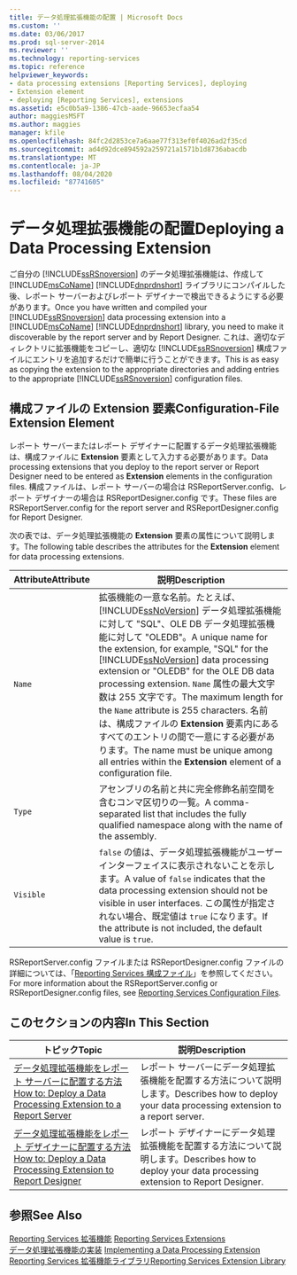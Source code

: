 ```yaml
---
title: データ処理拡張機能の配置 | Microsoft Docs
ms.custom: ''
ms.date: 03/06/2017
ms.prod: sql-server-2014
ms.reviewer: ''
ms.technology: reporting-services
ms.topic: reference
helpviewer_keywords:
- data processing extensions [Reporting Services], deploying
- Extension element
- deploying [Reporting Services], extensions
ms.assetid: e5c0b5a9-1386-47cb-aade-96653ecfaa54
author: maggiesMSFT
ms.author: maggies
manager: kfile
ms.openlocfilehash: 84fc2d2853ce7a6aae77f313ef0f4026ad2f35cd
ms.sourcegitcommit: ad4d92dce894592a259721a1571b1d8736abacdb
ms.translationtype: MT
ms.contentlocale: ja-JP
ms.lasthandoff: 08/04/2020
ms.locfileid: "87741605"
---
```

# <a name="deploying-a-data-processing-extension"></a><span data-ttu-id="d0b22-102">データ処理拡張機能の配置</span><span class="sxs-lookup"><span data-stu-id="d0b22-102">Deploying a Data Processing Extension</span></span>
  <span data-ttu-id="d0b22-103">ご自分の [!INCLUDE[ssRSnoversion](../../../includes/ssrsnoversion-md.md)] のデータ処理拡張機能は、作成して [!INCLUDE[msCoName](../../../includes/msconame-md.md)] [!INCLUDE[dnprdnshort](../../../includes/dnprdnshort-md.md)] ライブラリにコンパイルした後、レポート サーバーおよびレポート デザイナーで検出できるようにする必要があります。</span><span class="sxs-lookup"><span data-stu-id="d0b22-103">Once you have written and compiled your [!INCLUDE[ssRSnoversion](../../../includes/ssrsnoversion-md.md)] data processing extension into a [!INCLUDE[msCoName](../../../includes/msconame-md.md)] [!INCLUDE[dnprdnshort](../../../includes/dnprdnshort-md.md)] library, you need to make it discoverable by the report server and by Report Designer.</span></span> <span data-ttu-id="d0b22-104">これは、適切なディレクトリに拡張機能をコピーし、適切な [!INCLUDE[ssRSnoversion](../../../includes/ssrsnoversion-md.md)] 構成ファイルにエントリを追加するだけで簡単に行うことができます。</span><span class="sxs-lookup"><span data-stu-id="d0b22-104">This is as easy as copying the extension to the appropriate directories and adding entries to the appropriate [!INCLUDE[ssRSnoversion](../../../includes/ssrsnoversion-md.md)] configuration files.</span></span>  
  
## <a name="configuration-file-extension-element"></a><span data-ttu-id="d0b22-105">構成ファイルの Extension 要素</span><span class="sxs-lookup"><span data-stu-id="d0b22-105">Configuration-File Extension Element</span></span>  
 <span data-ttu-id="d0b22-106">レポート サーバーまたはレポート デザイナーに配置するデータ処理拡張機能は、構成ファイルに **Extension** 要素として入力する必要があります。</span><span class="sxs-lookup"><span data-stu-id="d0b22-106">Data processing extensions that you deploy to the report server or Report Designer need to be entered as **Extension** elements in the configuration files.</span></span> <span data-ttu-id="d0b22-107">構成ファイルは、レポート サーバーの場合は RSReportServer.config、レポート デザイナーの場合は RSReportDesigner.config です。</span><span class="sxs-lookup"><span data-stu-id="d0b22-107">These files are RSReportServer.config for the report server and RSReportDesigner.config for Report Designer.</span></span>  
  
 <span data-ttu-id="d0b22-108">次の表では、データ処理拡張機能の **Extension** 要素の属性について説明します。</span><span class="sxs-lookup"><span data-stu-id="d0b22-108">The following table describes the attributes for the **Extension** element for data processing extensions.</span></span>  
  
|<span data-ttu-id="d0b22-109">Attribute</span><span class="sxs-lookup"><span data-stu-id="d0b22-109">Attribute</span></span>|<span data-ttu-id="d0b22-110">説明</span><span class="sxs-lookup"><span data-stu-id="d0b22-110">Description</span></span>|  
|---------------|-----------------|  
|`Name`|<span data-ttu-id="d0b22-111">拡張機能の一意な名前。たとえば、[!INCLUDE[ssNoVersion](../../../includes/ssnoversion-md.md)] データ処理拡張機能に対して "SQL"、OLE DB データ処理拡張機能に対して "OLEDB"。</span><span class="sxs-lookup"><span data-stu-id="d0b22-111">A unique name for the extension, for example, "SQL" for the [!INCLUDE[ssNoVersion](../../../includes/ssnoversion-md.md)] data processing extension or "OLEDB" for the OLE DB data processing extension.</span></span> <span data-ttu-id="d0b22-112">`Name` 属性の最大文字数は 255 文字です。</span><span class="sxs-lookup"><span data-stu-id="d0b22-112">The maximum length for the `Name` attribute is 255 characters.</span></span> <span data-ttu-id="d0b22-113">名前は、構成ファイルの **Extension** 要素内にあるすべてのエントリの間で一意にする必要があります。</span><span class="sxs-lookup"><span data-stu-id="d0b22-113">The name must be unique among all entries within the **Extension** element of a configuration file.</span></span>|  
|`Type`|<span data-ttu-id="d0b22-114">アセンブリの名前と共に完全修飾名前空間を含むコンマ区切りの一覧。</span><span class="sxs-lookup"><span data-stu-id="d0b22-114">A comma-separated list that includes the fully qualified namespace along with the name of the assembly.</span></span>|  
|`Visible`|<span data-ttu-id="d0b22-115">`false` の値は、データ処理拡張機能がユーザー インターフェイスに表示されないことを示します。</span><span class="sxs-lookup"><span data-stu-id="d0b22-115">A value of `false` indicates that the data processing extension should not be visible in user interfaces.</span></span> <span data-ttu-id="d0b22-116">この属性が指定されない場合、既定値は `true` になります。</span><span class="sxs-lookup"><span data-stu-id="d0b22-116">If the attribute is not included, the default value is `true`.</span></span>|  
  
 <span data-ttu-id="d0b22-117">RSReportServer.config ファイルまたは RSReportDesigner.config ファイルの詳細については、「[Reporting Services 構成ファイル](../../report-server/reporting-services-configuration-files.md)」を参照してください。</span><span class="sxs-lookup"><span data-stu-id="d0b22-117">For more information about the RSReportServer.config or RSReportDesigner.config files, see [Reporting Services Configuration Files](../../report-server/reporting-services-configuration-files.md).</span></span>  
  
## <a name="in-this-section"></a><span data-ttu-id="d0b22-118">このセクションの内容</span><span class="sxs-lookup"><span data-stu-id="d0b22-118">In This Section</span></span>  
  
|<span data-ttu-id="d0b22-119">トピック</span><span class="sxs-lookup"><span data-stu-id="d0b22-119">Topic</span></span>|<span data-ttu-id="d0b22-120">説明</span><span class="sxs-lookup"><span data-stu-id="d0b22-120">Description</span></span>|  
|-----------|-----------------|  
|[<span data-ttu-id="d0b22-121">データ処理拡張機能をレポート サーバーに配置する方法</span><span class="sxs-lookup"><span data-stu-id="d0b22-121">How to: Deploy a Data Processing Extension to a Report Server</span></span>](deploying-a-data-processing-extension-to-a-report-server.md)|<span data-ttu-id="d0b22-122">レポート サーバーにデータ処理拡張機能を配置する方法について説明します。</span><span class="sxs-lookup"><span data-stu-id="d0b22-122">Describes how to deploy your data processing extension to a report server.</span></span>|  
|[<span data-ttu-id="d0b22-123">データ処理拡張機能をレポート デザイナーに配置する方法</span><span class="sxs-lookup"><span data-stu-id="d0b22-123">How to: Deploy a Data Processing Extension to Report Designer</span></span>](deploying-a-data-processing-extension-to-report-designer.md)|<span data-ttu-id="d0b22-124">レポート デザイナーにデータ処理拡張機能を配置する方法について説明します。</span><span class="sxs-lookup"><span data-stu-id="d0b22-124">Describes how to deploy your data processing extension to Report Designer.</span></span>|  
  
## <a name="see-also"></a><span data-ttu-id="d0b22-125">参照</span><span class="sxs-lookup"><span data-stu-id="d0b22-125">See Also</span></span>  
 <span data-ttu-id="d0b22-126">[Reporting Services 拡張機能](../reporting-services-extensions.md) </span><span class="sxs-lookup"><span data-stu-id="d0b22-126">[Reporting Services Extensions](../reporting-services-extensions.md) </span></span>  
 <span data-ttu-id="d0b22-127">[データ処理拡張機能の実装](implementing-a-data-processing-extension.md) </span><span class="sxs-lookup"><span data-stu-id="d0b22-127">[Implementing a Data Processing Extension](implementing-a-data-processing-extension.md) </span></span>  
 [<span data-ttu-id="d0b22-128">Reporting Services 拡張機能ライブラリ</span><span class="sxs-lookup"><span data-stu-id="d0b22-128">Reporting Services Extension Library</span></span>](../reporting-services-extension-library.md)  
  
  
